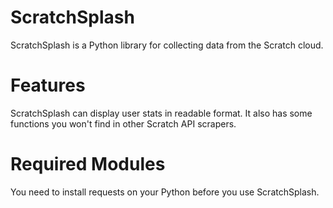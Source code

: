 # ScratchSplash
ScratchSplash is a Python library for collecting data from the Scratch cloud.
# Features
ScratchSplash can display user stats in readable format. It also has some functions you won't find in other Scratch API scrapers.
# Required Modules
You need to install requests on your Python before you use ScratchSplash.
